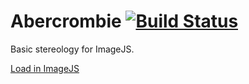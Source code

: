 # Abercrombie [![Build Status](https://travis-ci.org/drobbins/abercrombie.svg?branch=master)](https://travis-ci.org/drobbins/abercrombie)

Basic stereology for ImageJS.

[Load in ImageJS](http://imagejs.org/?http://drobbins.github.io/abercrombie/abercrombie.js)